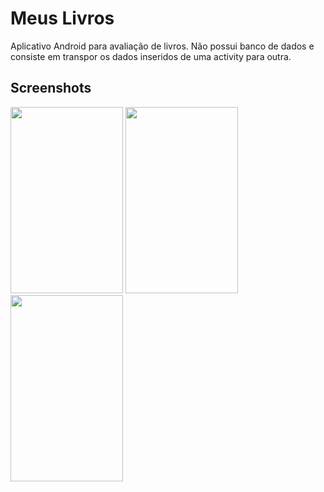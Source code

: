 # Meus Livros
Aplicativo Android para avaliação de livros. Não possui banco de dados e consiste em transpor os dados inseridos de uma activity para outra.

## Screenshots

<img src="https://i.imgur.com/nlmyYun.png" width=180px height=298/> <img src="https://i.imgur.com/8C1n2KF.png" width=180px height=298/> <img src="https://i.imgur.com/9ulEIVp.png" width=180px height=298/>

